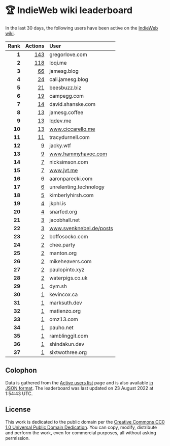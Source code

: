 # 🏆 IndieWeb wiki leaderboard

In the last 30 days, the following users have been active on the [IndieWeb wiki](https://indieweb.org).

| Rank | Actions | User |
|-----:|--------:|:-----|
| **1** | [143](https://indieweb.org/Special:Contributions/Gregorlove.com) | <span>gregorlove.com</span> |
| **2** | [118](https://indieweb.org/Special:Contributions/Loqi.me) | <span>loqi.me</span> |
| **3** | [66](https://indieweb.org/Special:Contributions/Jamesg.blog) | <span>jamesg.blog</span> |
| **4** | [24](https://indieweb.org/Special:Contributions/Cali.jamesg.blog) | <span>cali.jamesg.blog</span> |
| **5** | [21](https://indieweb.org/Special:Contributions/Beesbuzz.biz) | <span>beesbuzz.biz</span> |
| **6** | [19](https://indieweb.org/Special:Contributions/Campegg.com) | <span>campegg.com</span> |
| **7** | [14](https://indieweb.org/Special:Contributions/David.shanske.com) | <span>david.shanske.com</span> |
| **8** | [13](https://indieweb.org/Special:Contributions/Jamesg.coffee) | <span>jamesg.coffee</span> |
| **9** | [13](https://indieweb.org/Special:Contributions/Lqdev.me) | <span>lqdev.me</span> |
| **10** | [13](https://indieweb.org/Special:Contributions/Www.ciccarello.me) | <span>www.ciccarello.me</span> |
| **11** | [11](https://indieweb.org/Special:Contributions/Tracydurnell.com) | <span>tracydurnell.com</span> |
| **12** | [9](https://indieweb.org/Special:Contributions/Jacky.wtf) | <span>jacky.wtf</span> |
| **13** | [9](https://indieweb.org/Special:Contributions/Www.hammyhavoc.com) | <span>www.hammyhavoc.com</span> |
| **14** | [7](https://indieweb.org/Special:Contributions/Nicksimson.com) | <span>nicksimson.com</span> |
| **15** | [7](https://indieweb.org/Special:Contributions/Www.jvt.me) | <span>www.jvt.me</span> |
| **16** | [6](https://indieweb.org/Special:Contributions/Aaronparecki.com) | <span>aaronparecki.com</span> |
| **17** | [6](https://indieweb.org/Special:Contributions/Unrelenting.technology) | <span>unrelenting.technology</span> |
| **18** | [5](https://indieweb.org/Special:Contributions/Kimberlyhirsh.com) | <span>kimberlyhirsh.com</span> |
| **19** | [4](https://indieweb.org/Special:Contributions/Jkphl.is) | <span>jkphl.is</span> |
| **20** | [4](https://indieweb.org/Special:Contributions/Snarfed.org) | <span>snarfed.org</span> |
| **21** | [3](https://indieweb.org/Special:Contributions/Jacobhall.net) | <span>jacobhall.net</span> |
| **22** | [3](https://indieweb.org/Special:Contributions/Www.svenknebel.de_posts) | <span>www.svenknebel.de/posts</span> |
| **23** | [2](https://indieweb.org/Special:Contributions/Boffosocko.com) | <span>boffosocko.com</span> |
| **24** | [2](https://indieweb.org/Special:Contributions/Chee.party) | <span>chee.party</span> |
| **25** | [2](https://indieweb.org/Special:Contributions/Manton.org) | <span>manton.org</span> |
| **26** | [2](https://indieweb.org/Special:Contributions/Mikeheavers.com) | <span>mikeheavers.com</span> |
| **27** | [2](https://indieweb.org/Special:Contributions/Paulopinto.xyz) | <span>paulopinto.xyz</span> |
| **28** | [2](https://indieweb.org/Special:Contributions/Waterpigs.co.uk) | <span>waterpigs.co.uk</span> |
| **29** | [1](https://indieweb.org/Special:Contributions/Dym.sh) | <span>dym.sh</span> |
| **30** | [1](https://indieweb.org/Special:Contributions/Kevincox.ca) | <span>kevincox.ca</span> |
| **31** | [1](https://indieweb.org/Special:Contributions/Marksuth.dev) | <span>marksuth.dev</span> |
| **32** | [1](https://indieweb.org/Special:Contributions/Matienzo.org) | <span>matienzo.org</span> |
| **33** | [1](https://indieweb.org/Special:Contributions/Omz13.com) | <span>omz13.com</span> |
| **34** | [1](https://indieweb.org/Special:Contributions/Pauho.net) | <span>pauho.net</span> |
| **35** | [1](https://indieweb.org/Special:Contributions/Ramblinggit.com) | <span>ramblinggit.com</span> |
| **36** | [1](https://indieweb.org/Special:Contributions/Shindakun.dev) | <span>shindakun.dev</span> |
| **37** | [1](https://indieweb.org/Special:Contributions/Sixtwothree.org) | <span>sixtwothree.org</span> |


## Colophon

Data is gathered from the [Active users list](https://indieweb.org/Special:ActiveUsers) page and is also available [in JSON format](https://github.com/jgarber623/indieweb-wiki-leaderboard/blob/main/data/leaderboard.json). The leaderboard was last updated on 23 August 2022 at 1:54:43 UTC.

## License

This work is dedicated to the public domain per the [Creative Commons CC0 1.0 Universal Public Domain Dedication](https://creativecommons.org/publicdomain/zero/1.0/). You can copy, modify, distribute and perform the work, even for commercial purposes, all without asking permission.
